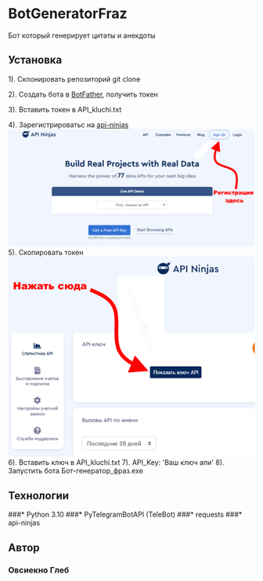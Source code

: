 # BotGeneratorFraz
Бот который генерирует цитаты и анекдоты

## Установка


1). Склонировать репозиторий git clone

2). Создать бота в [BotFather](https://t.me/botfatherи), получить токен

3). Вставить токен в API_kluchi.txt

4). Зарегистрироватьс на [api-ninjas](https://api-ninjas.com/)
![Иллюстрация к проекту](https://github.com/Ovsienko2007/BotGeneratorFraz/blob/master/pictures/1.PNG)
5). Скопировать токен
![Иллюстрация к проекту](https://github.com/Ovsienko2007/BotGeneratorFraz/blob/master/pictures/2.PNG)
6). Вставить ключ в API_kluchi.txt
7). API_Key: 'Ваш ключ апи'
8). Запустить бота Бот-генератор_фраз.exe

## Технологии
###* Python 3.10
###* PyTelegramBotAPI (TeleBot)
###* requests
###* api-ninjas

## Автор
### Овсиекно Глеб
